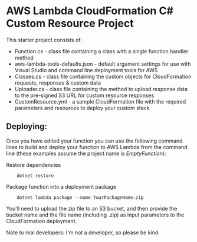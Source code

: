 # AWS Lambda CloudFormation C# Custom Resource Project

This starter project consists of:
* Function.cs - class file containing a class with a single function handler method
* aws-lambda-tools-defaults.json - default argument settings for use with Visual Studio and command line deployment tools for AWS
* Classes.cs - class file containing the custom objects for CloudFormation requests, responses & custom data
* Uploader.cs - class file containing the method to upload response data to the pre-signed S3 URL for custom resource responses
* CustomResource.yml - a sample CloudFormation file with the required parameters and resources to deploy your custom stack



## Deploying:


Once you have edited your function you can use the following command lines to build and deploy your function to AWS Lambda from the command line (these examples assume the project name is *EmptyFunction*):

Restore dependencies
```
    dotnet restore
```

Package function into a deployment package
```
    dotnet lambda package --name YourPackageName.zip
```

You'll need to upload the zip file to an S3 bucket, and then provide the bucket name and the file name (including .zip) as input parameters to the CloudFormation deployment.

Note to real developers: I'm not a developer, so please be kind.
